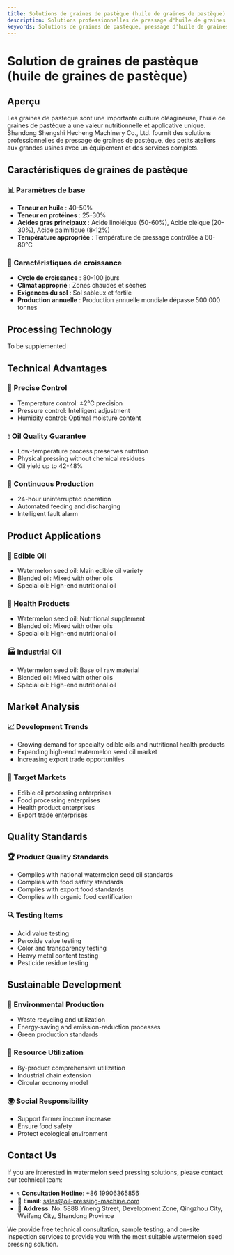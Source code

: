 ```yaml
---
title: Solutions de graines de pastèque (huile de graines de pastèque) - Shandong Shengshi Hecheng Machinery Co., Ltd.
description: Solutions professionnelles de pressage d'huile de graines de pastèque, fournissant des équipements et services techniques de transformation d'huile de graines de pastèque, teneur en huile 40-50%, utilisant un processus de pressage approprié pour mettre en valeur la valeur nutritionnelle, répondant aux besoins différents des petits ateliers aux grandes usines.
keywords: Solutions de graines de pastèque, pressage d'huile de graines de pastèque, équipement de transformation de graines de pastèque, ligne de production d'huile de graines de pastèque, presse à huile de graines de pastèque, extraction d'huile de graines de pastèque, transformation de graines oléagineuses de graines de pastèque, équipement de pressage d'huile de graines de pastèque, équipement de production d'huile de graines de pastèque, usine de transformation d'huile de graines de pastèque
---
```


# Solution de graines de pastèque (huile de graines de pastèque)

## Aperçu

Les graines de pastèque sont une importante culture oléagineuse, l'huile de graines de pastèque a une valeur nutritionnelle et applicative unique. Shandong Shengshi Hecheng Machinery Co., Ltd. fournit des solutions professionnelles de pressage de graines de pastèque, des petits ateliers aux grandes usines avec un équipement et des services complets.

## Caractéristiques de graines de pastèque

### 📊 Paramètres de base
- **Teneur en huile** : 40-50%
- **Teneur en protéines** : 25-30%
- **Acides gras principaux** : Acide linoléique (50-60%), Acide oléique (20-30%), Acide palmitique (8-12%)
- **Température appropriée** : Température de pressage contrôlée à 60-80℃

### 🌱 Caractéristiques de croissance
- **Cycle de croissance** : 80-100 jours
- **Climat approprié** : Zones chaudes et sèches
- **Exigences du sol** : Sol sableux et fertile
- **Production annuelle** : Production annuelle mondiale dépasse 500 000 tonnes

## Processing Technology

To be supplemented

## Technical Advantages

### 🎯 Precise Control
- Temperature control: ±2℃ precision
- Pressure control: Intelligent adjustment
- Humidity control: Optimal moisture content

### 💧 Oil Quality Guarantee
- Low-temperature process preserves nutrition
- Physical pressing without chemical residues
- Oil yield up to 42-48%

### 🔄 Continuous Production
- 24-hour uninterrupted operation
- Automated feeding and discharging
- Intelligent fault alarm

## Product Applications

### 🍳 Edible Oil
- Watermelon seed oil: Main edible oil variety
- Blended oil: Mixed with other oils
- Special oil: High-end nutritional oil

### 💊 Health Products
- Watermelon seed oil: Nutritional supplement
- Blended oil: Mixed with other oils
- Special oil: High-end nutritional oil

### 🏭 Industrial Oil
- Watermelon seed oil: Base oil raw material
- Blended oil: Mixed with other oils
- Special oil: High-end nutritional oil

## Market Analysis

### 📈 Development Trends
- Growing demand for specialty edible oils and nutritional health products
- Expanding high-end watermelon seed oil market
- Increasing export trade opportunities

### 🎯 Target Markets
- Edible oil processing enterprises
- Food processing enterprises
- Health product enterprises
- Export trade enterprises

## Quality Standards

### 🏆 Product Quality Standards
- Complies with national watermelon seed oil standards
- Complies with food safety standards
- Complies with export food standards
- Complies with organic food certification

### 🔍 Testing Items
- Acid value testing
- Peroxide value testing
- Color and transparency testing
- Heavy metal content testing
- Pesticide residue testing

## Sustainable Development

### 🌱 Environmental Production
- Waste recycling and utilization
- Energy-saving and emission-reduction processes
- Green production standards

### 🔄 Resource Utilization
- By-product comprehensive utilization
- Industrial chain extension
- Circular economy model

### 🌍 Social Responsibility
- Support farmer income increase
- Ensure food safety
- Protect ecological environment

## Contact Us

If you are interested in watermelon seed pressing solutions, please contact our technical team:

- 📞 **Consultation Hotline**: +86 19906365856
- 📧 **Email**: sales@oil-pressing-machine.com
- 📍 **Address**: No. 5888 Yineng Street, Development Zone, Qingzhou City, Weifang City, Shandong Province

We provide free technical consultation, sample testing, and on-site inspection services to provide you with the most suitable watermelon seed pressing solution.